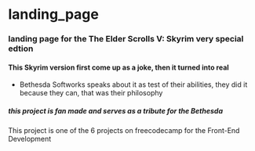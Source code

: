# landing_page

### landing page for the The Elder Scrolls V: Skyrim very special edtion


#### This Skyrim version first come up as a joke, then it turned into real

* Bethesda Softworks speaks about it as test of their abilities, they did it because they can, that was their philosophy


##### this project is fan made and serves as a tribute for the Bethesda


This project is one of the 6 projects on freecodecamp for the Front-End Development
